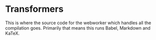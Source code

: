 # Transformers

This is where the source code for the webworker which handles all the compilation goes. Primarily that means this runs Babel, Markdown and KaTeX. 
